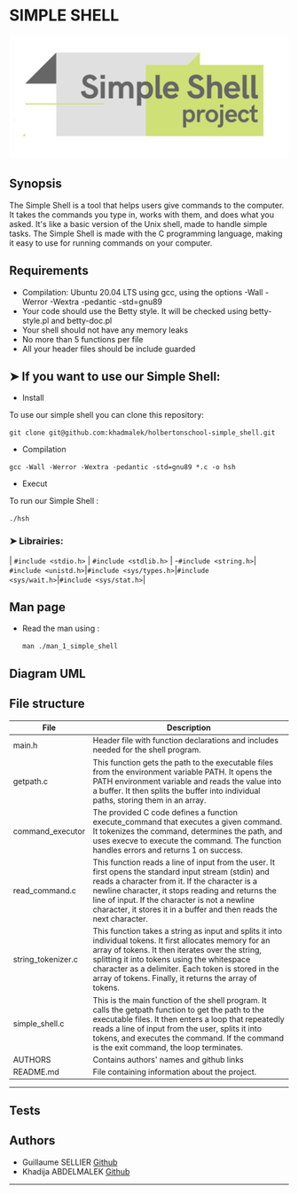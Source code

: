 # SIMPLE SHELL
<img src="imgSimplShell.png">

## Synopsis

The Simple Shell is a tool that helps users give commands to the computer. It takes the commands you type in, works with them, and does what you asked. It's like a basic version of the Unix shell, made to handle simple tasks. The Simple Shell is made with the C programming language, making it easy to use for running commands on your computer.

## Requirements

* Compilation: Ubuntu 20.04 LTS using gcc, using the options -Wall -Werror -Wextra -pedantic -std=gnu89
* Your code should use the Betty style. It will be checked using betty-style.pl and betty-doc.pl
* Your shell should not have any memory leaks
* No more than 5 functions per file
* All your header files should be include guarded


## ➤ If you want to use our Simple Shell:

* Install

To use our simple shell you can clone this repository:<br>

```git clone git@github.com:khadmalek/holbertonschool-simple_shell.git```

* Compilation

```gcc -Wall -Werror -Wextra -pedantic -std=gnu89 *.c -o hsh```
* Execut

To run our Simple Shell :<br>

  ```./hsh```


### ➤ Librairies:

| `#include <stdio.h>` |
`#include <stdlib.h>` |
-`#include <string.h>`|
`#include <unistd.h>`|`#include <sys/types.h>`|`#include <sys/wait.h>`|`#include <sys/stat.h>`|


## Man page 

* Read the man using :<br>

  ```man ./man_1_simple_shell```


## Diagram UML

## File structure

| File | Description 
| -------- | -------- |
| main.h   |Header file with function declarations and includes needed for the shell program.    |
| getpath.c | This function gets the path to the executable files from the environment variable PATH. It opens the PATH environment variable and reads the value into a buffer. It then splits the buffer into individual paths, storing them in an array. |
| command_executor  | The provided C code defines a function execute_command that executes a given command. It tokenizes the command, determines the path, and uses execve to execute the command. The function handles errors and returns 1 on success. | 
| read_command.c | This function reads a line of input from the user. It first opens the standard input stream (stdin) and reads a character from it. If the character is a newline character, it stops reading and returns the line of input. If the character is not a newline character, it stores it in a buffer and then reads the next character. | 
| string_tokenizer.c | This function takes a string as input and splits it into individual tokens. It first allocates memory for an array of tokens. It then iterates over the string, splitting it into tokens using the whitespace character as a delimiter. Each token is stored in the array of tokens. Finally, it returns the array of tokens.|
| simple_shell.c    | This is the main function of the shell program. It calls the getpath function to get the path to the executable files. It then enters a loop that repeatedly reads a line of input from the user, splits it into tokens, and executes the command. If the command is the exit command, the loop terminates.|
| AUTHORS | Contains authors' names and github links |
| README.md | File containing information about the project.|



----------

## Tests

## Authors
- Guillaume SELLIER [Github](https://github.com/Guillom8769)
- Khadija ABDELMALEK [Github](https://github.com/khadmalek)
----------